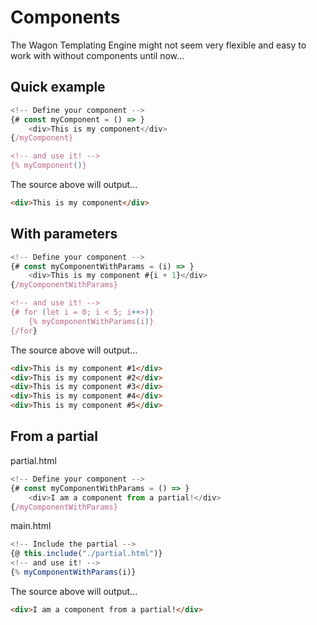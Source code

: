 # Components

The Wagon Templating Engine might not seem very flexible and easy to work with without components until now...

## Quick example

```js
<!-- Define your component -->
{# const myComponent = () => }
    <div>This is my component</div>
{/myComponent}

<!-- and use it! -->
{% myComponent()}
```

The source above will output...

```html
<div>This is my component</div>
```

## With parameters

```js
<!-- Define your component -->
{# const myComponentWithParams = (i) => }
    <div>This is my component #{i + 1}</div>
{/myComponentWithParams}

<!-- and use it! -->
{# for (let i = 0; i < 5; i++>)}
    {% myComponentWithParams(i)}
{/for}
```

The source above will output...

```html
<div>This is my component #1</div>
<div>This is my component #2</div>
<div>This is my component #3</div>
<div>This is my component #4</div>
<div>This is my component #5</div>
```

## From a partial

partial.html

```js
<!-- Define your component -->
{# const myComponentWithParams = () => }
    <div>I am a component from a partial!</div>
{/myComponentWithParams}
```

main.html

```js
<!-- Include the partial -->
{@ this.include("./partial.html")}
<!-- and use it! -->
{% myComponentWithParams(i)}
```

The source above will output...

```html
<div>I am a component from a partial!</div>
```

